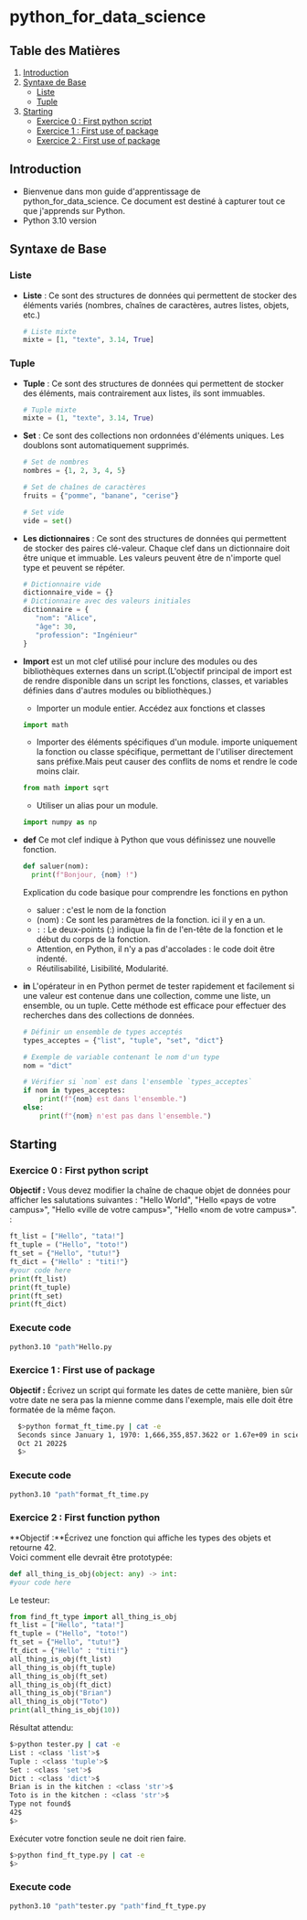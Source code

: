 # python_for_data_science

## Table des Matières

1. [Introduction](#introduction)
2. [Syntaxe de Base](#syntaxe-de-base)
   - [Liste](#liste)
   - [Tuple](#tuple)
3. [Starting](#starting)
   - [Exercice 0 : First python script](#exercice-0--first-python-script)
   - [Exercice 1 : First use of package](#exercice-1--first-use-of-package)
   - [Exercice 2 : First use of package](#exercice-2--first-function-python)

## Introduction

- Bienvenue dans mon guide d'apprentissage de python_for_data_science. Ce document est destiné à capturer tout ce que j'apprends sur Python.
- Python 3.10 version

## Syntaxe de Base

### Liste

- **Liste** : Ce sont des structures de données qui permettent de stocker des éléments variés (nombres, chaînes de caractères, autres listes, objets, etc.)

  ```python
  # Liste mixte
  mixte = [1, "texte", 3.14, True]
  ```

### Tuple

- **Tuple** : Ce sont des structures de données qui permettent de stocker des éléments, mais contrairement aux listes, ils sont immuables.
  ```python
  # Tuple mixte
  mixte = (1, "texte", 3.14, True)
  ```
- **Set** : Ce sont des collections non ordonnées d'éléments uniques. Les doublons sont automatiquement supprimés.

  ```python
  # Set de nombres
  nombres = {1, 2, 3, 4, 5}

  # Set de chaînes de caractères
  fruits = {"pomme", "banane", "cerise"}

  # Set vide
  vide = set()
  ```

- **Les dictionnaires** : Ce sont des structures de données qui permettent de stocker des paires clé-valeur. Chaque clef dans un dictionnaire doit être unique et immuable.
  Les valeurs peuvent être de n'importe quel type et peuvent se répéter.

  ```python
  # Dictionnaire vide
  dictionnaire_vide = {}
  # Dictionnaire avec des valeurs initiales
  dictionnaire = {
     "nom": "Alice",
     "âge": 30,
     "profession": "Ingénieur"
  }
  ```

- **Import** est un mot clef utilisé pour inclure des modules ou des bibliothèques externes dans un script.(L'objectif principal de import est de rendre disponible dans un script les fonctions, classes, et variables définies dans d'autres modules ou bibliothèques.)

  - Importer un module entier. Accédez aux fonctions et classes

  ```python
  import math
  ```

  - Importer des éléments spécifiques d'un module. importe uniquement la fonction ou classe spécifique, permettant de l'utiliser directement sans préfixe.Mais peut causer des conflits de noms et rendre le code moins clair.

  ```python
  from math import sqrt
  ```

  - Utiliser un alias pour un module.

  ```python
  import numpy as np
  ```

- **def** Ce mot clef indique à Python que vous définissez une nouvelle fonction.

  ```python
  def saluer(nom):
    print(f"Bonjour, {nom} !")
  ```

  Explication du code basique pour comprendre les fonctions en python

  - saluer : c'est le nom de la fonction
  - (nom) : Ce sont les paramètres de la fonction. ici il y en a un.
  - `:` : Le deux-points (:) indique la fin de l'en-tête de la fonction et le début du corps de la fonction.
  - Attention, en Python, il n'y a pas d'accolades : le code doit être indenté.
  - Réutilisabilité, Lisibilité, Modularité.

- **in** L'opérateur in en Python permet de tester rapidement et facilement si une valeur est contenue dans une collection, comme une liste, un ensemble, ou un tuple. Cette méthode est efficace pour effectuer des recherches dans des collections de données.

  ```python
  # Définir un ensemble de types acceptés
  types_acceptes = {"list", "tuple", "set", "dict"}

  # Exemple de variable contenant le nom d'un type
  nom = "dict"

  # Vérifier si `nom` est dans l'ensemble `types_acceptes`
  if nom in types_acceptes:
      print(f"{nom} est dans l'ensemble.")
  else:
      print(f"{nom} n'est pas dans l'ensemble.")
  ```

## Starting

### Exercice 0 : First python script

**Objectif :** Vous devez modifier la chaîne de chaque objet de données pour afficher les salutations suivantes :
"Hello World", "Hello «pays de votre campus»", "Hello «ville de votre campus»", "Hello «nom de votre campus»". :

```python
ft_list = ["Hello", "tata!"]
ft_tuple = ("Hello", "toto!")
ft_set = {"Hello", "tutu!"}
ft_dict = {"Hello" : "titi!"}
#your code here
print(ft_list)
print(ft_tuple)
print(ft_set)
print(ft_dict)
```

### Execute code

```bash
python3.10 "path"Hello.py
```

### Exercice 1 : First use of package

**Objectif :** Écrivez un script qui formate les dates de cette manière, bien sûr votre date ne sera pas la mienne comme dans l'exemple, mais elle doit être formatée de la même façon.

```bash
  $>python format_ft_time.py | cat -e
  Seconds since January 1, 1970: 1,666,355,857.3622 or 1.67e+09 in scientific notation$
  Oct 21 2022$
  $>
```

### Execute code

```bash
python3.10 "path"format_ft_time.py
```

### Exercice 2 : First function python

**Objectif :**Écrivez une fonction qui affiche les types des objets et retourne 42.
</br>Voici comment elle devrait être prototypée:

```python
def all_thing_is_obj(object: any) -> int:
#your code here
```

Le testeur:

```python
from find_ft_type import all_thing_is_obj
ft_list = ["Hello", "tata!"]
ft_tuple = ("Hello", "toto!")
ft_set = {"Hello", "tutu!"}
ft_dict = {"Hello" : "titi!"}
all_thing_is_obj(ft_list)
all_thing_is_obj(ft_tuple)
all_thing_is_obj(ft_set)
all_thing_is_obj(ft_dict)
all_thing_is_obj("Brian")
all_thing_is_obj("Toto")
print(all_thing_is_obj(10))
```

Résultat attendu:

```bash
$>python tester.py | cat -e
List : <class 'list'>$
Tuple : <class 'tuple'>$
Set : <class 'set'>$
Dict : <class 'dict'>$
Brian is in the kitchen : <class 'str'>$
Toto is in the kitchen : <class 'str'>$
Type not found$
42$
$>
```

Exécuter votre fonction seule ne doit rien faire.

```bash
$>python find_ft_type.py | cat -e
$>
```

### Execute code

```bash
python3.10 "path"tester.py "path"find_ft_type.py
```
